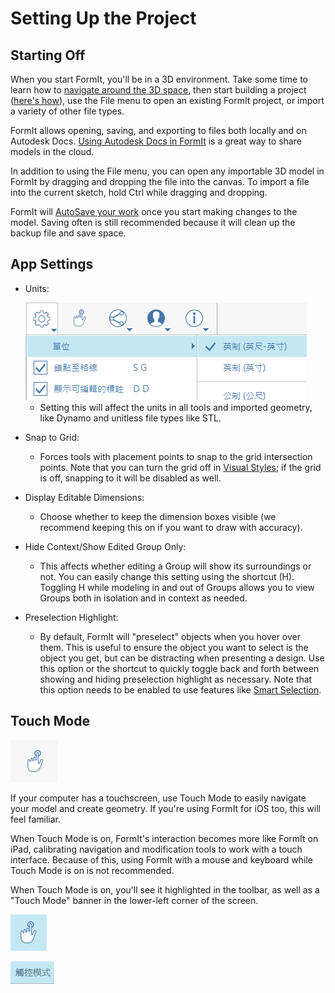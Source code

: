 # Setting Up the Project

## Starting Off

When you start FormIt, you'll be in a 3D environment. Take some time to learn how to [navigate around the 3D space](navigating-the-scene.md), then start building a project ([here's how](../formit-primer/)), use the File menu to open an existing FormIt project, or import a variety of other file types.

FormIt allows opening, saving, and exporting to files both locally and on Autodesk Docs. [Using Autodesk Docs in FormIt](https://formit.autodesk.com/page/formit-autodesk-docs/) is a great way to share models in the cloud.

In addition to using the File menu, you can open any importable 3D model in FormIt by dragging and dropping the file into the canvas. To import a file into the current sketch, hold Ctrl while dragging and dropping.

FormIt will [AutoSave your work](../tool-library/autosave.md) once you start making changes to the model. Saving often is still recommended because it will clean up the backup file and save space.

## App Settings

*   Units:

    <img src="../.gitbook/assets/formit_units.png" alt="" data-size="original">

    * Setting this will affect the units in all tools and imported geometry, like Dynamo and unitless file types like STL.
* Snap to Grid:
  * Forces tools with placement points to snap to the grid intersection points. Note that you can turn the grid off in [Visual Styles](../formit-primer/part-i/visual-settings.md); if the grid is off, snapping to it will be disabled as well.
* Display Editable Dimensions:
  * Choose whether to keep the dimension boxes visible (we recommend keeping this on if you want to draw with accuracy).
* Hide Context/Show Edited Group Only:
  * This affects whether editing a Group will show its surroundings or not. You can easily change this setting using the shortcut (H). Toggling H while modeling in and out of Groups allows you to view Groups both in isolation and in context as needed.
* Preselection Highlight:
  * By default, FormIt will "preselect" objects when you hover over them. This is useful to ensure the object you want to select is the object you get, but can be distracting when presenting a design. Use this option or the shortcut to quickly toggle back and forth between showing and hiding preselection highlight as necessary. Note that this option needs to be enabled to use features like [Smart Selection](https://www.youtube.com/watch?v=akLeB1FADt4).

## Touch Mode

![](../.gitbook/assets/20190619-touch-mode-off.png)

If your computer has a touchscreen, use Touch Mode to easily navigate your model and create geometry. If you're using FormIt for iOS too, this will feel familiar.

When Touch Mode is on, FormIt's interaction becomes more like FormIt on iPad, calibrating navigation and modification tools to work with a touch interface. Because of this, using FormIt with a mouse and keyboard while Touch Mode is on is not recommended.

When Touch Mode is on, you'll see it highlighted in the toolbar, as well as a "Touch Mode" banner in the lower-left corner of the screen.

![](../.gitbook/assets/20190619-touch-mode-on.png)

![](../.gitbook/assets/20190618-touch-mode-banner.png)
